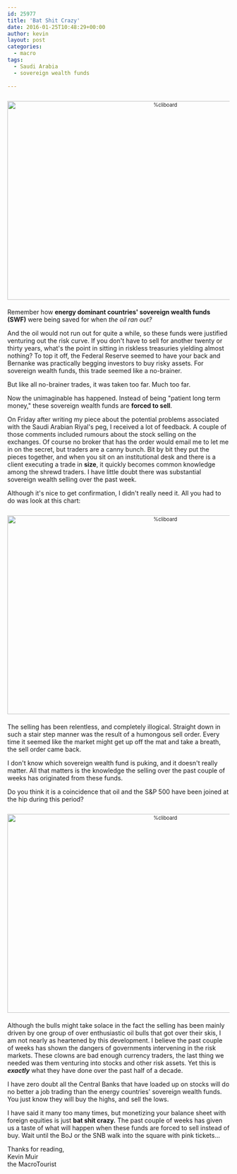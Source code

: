 ```yaml
---
id: 25977
title: 'Bat Shit Crazy'
date: 2016-01-25T10:48:29+00:00
author: kevin
layout: post
categories:
  - macro
tags:
  - Saudi Arabia
  - sovereign wealth funds
 
---
```

<div style="width: image width px; font-size: 80%; text-align: center;"><a href="http://themacrotourist.com/pictures/MikeTysonJan2516.png"><img class="size-full wp-image-14271" style="padding-top: 1.0em;padding-bottom: 0.5em;" alt="%cliboard" src="http://themacrotourist.com/pictures/MikeTysonJan2516.png" width="700" height="450" /></a></div>

Remember how **energy dominant countries' sovereign wealth funds (SWF)** were being saved for when *the oil ran out?*  

And the oil would not run out for quite a while, so these funds were justified venturing out the risk curve.  If you don't have to sell for another twenty or thirty years, what's the point in sitting in riskless treasuries yielding almost nothing?  To top it off, the Federal Reserve seemed to have your back and Bernanke was practically begging investors to buy risky assets.  For sovereign wealth funds, this trade seemed like a no-brainer.

But like all no-brainer trades, it was taken too far.  Much too far.  

Now the unimaginable has happened.  Instead of being "patient long term money," these sovereign wealth funds are **forced to sell**.  

On Friday after writing my piece about the potential problems associated with the Saudi Arabian Riyal's peg, I received a lot of feedback.  A couple of those comments included rumours about the stock selling on the exchanges.  Of course no broker that has the order would email me to let me in on the secret, but traders are a canny bunch.  Bit by bit they put the pieces together, and when you sit on an institutional desk and there is a client executing a trade in **size**, it quickly becomes common knowledge among the shrewd traders.  I have little doubt there was substantial sovereign wealth selling over the past week.  

Although it's nice to get confirmation, I didn't really need it.  All you had to do was look at this chart:

<div style="width: image width px; font-size: 80%; text-align: center;"><a href="http://themacrotourist.com/pictures/SPYJan2516.png"><img class="size-full wp-image-14271" style="padding-top: 1.0em;padding-bottom: 0.5em;" alt="%cliboard" src="http://themacrotourist.com/pictures/SPYJan2516.png" width="700" height="450" /></a></div>

The selling has been relentless, and completely illogical.  Straight down in such a stair step manner was the result of a humongous sell order.  Every time it seemed like the market might get up off the mat and take a breath, the sell order came back.

I don't know which sovereign wealth fund is puking, and it doesn't really matter.  All that matters is the knowledge the selling over the past couple of weeks has originated from these funds.

Do you think it is a coincidence that oil and the S&P 500 have been joined at the hip during this period?

<div style="width: image width px; font-size: 80%; text-align: center;"><a href="http://themacrotourist.com/pictures/SPYOILJan2516.png"><img class="size-full wp-image-14271" style="padding-top: 1.0em;padding-bottom: 0.5em;" alt="%cliboard" src="http://themacrotourist.com/pictures/SPYOILJan2516.png" width="700" height="450" /></a></div>

Although the bulls might take solace in the fact the selling has been mainly driven by one group of over enthusiastic oil bulls that got over their skis, I am not nearly as heartened by this development.  I believe the past couple of weeks has shown the dangers of governments intervening in the risk markets.  These clowns are bad enough currency traders, the last thing we needed was them venturing into stocks and other risk assets.  Yet this is ***exactly*** what they have done over the past half of a decade.

I have zero doubt all the Central Banks that have loaded up on stocks will do no better a job trading than the energy countries' sovereign wealth funds.  You just know they will buy the highs, and sell the lows.  

I have said it many too many times, but monetizing your balance sheet with foreign equities is just **bat shit crazy.**  The past couple of weeks has given us a taste of what will happen when these funds are forced to sell instead of buy.  Wait until the BoJ or the SNB walk into the square with pink tickets...

Thanks for reading,  
Kevin Muir  
the MacroTourist  


